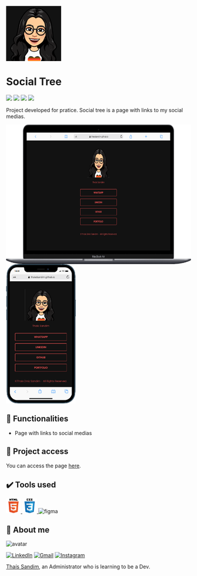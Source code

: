 <img align="center" src="img/avatar.svg" width="150px" height="150px"/>

# Social Tree

<p align="left">
<img src="http://img.shields.io/static/v1?label=STATUS&message=UNDER%20DEVELOPMENT&color=GREEN&style=for-the-badge"/>
<img src="https://img.shields.io/github/languages/count/thaisdsandim/social-tree?style=for-the-badge"/>
<img src="https://img.shields.io/github/repo-size/thaisdsandim/social-tree?style=for-the-badge"/>
<img src="https://img.shields.io/w3c-validation/html?style=for-the-badge&targetUrl=https%3A%2F%2Fgithub.com%2Fthaisdsandim%2Fsocial-tree%2Fblob%2Fmain%2Findex.html"/>
</p>

Project developed for pratice. Social tree is a page with links to my social medias.

<img src="img/desktop.png" align="center" width="700px" height="380px"/> <img src="img/mobile.png" align="center" width="190px" height="380px"/>

## :hammer: Functionalities

- Page with links to social medias

## 📁 Project access

You can access the page [here](https://thaisdsandim.github.io/social-tree/).

## ✔️ Tools used

<p align="left"> <a href="https://www.w3.org/html/" target="_blank" rel="noreferrer"> <img src="https://raw.githubusercontent.com/devicons/devicon/master/icons/html5/html5-original-wordmark.svg" alt="html5" width="40" height="40"/> </a> <a href="https://www.w3schools.com/css/" target="_blank" rel="noreferrer"> <img src="https://raw.githubusercontent.com/devicons/devicon/master/icons/css3/css3-original-wordmark.svg" alt="css3" width="40" height="40"/> </a> <img src="https://www.vectorlogo.zone/logos/figma/figma-icon.svg" alt="figma" width="40" height="40"/> </p>


## 👩 About me

![avatar](https://user-images.githubusercontent.com/96362469/180337164-4f1136b9-98ef-4329-9924-7e6e77f3b124.png)

[![LinkedIn](https://img.shields.io/badge/linkedin-%230077B5.svg?style=for-the-badge&logo=linkedin&logoColor=white)](https://linkedin.com/in/thaisdsandim) [![Gmail](https://img.shields.io/badge/Gmail-D14836?style=for-the-badge&logo=gmail&logoColor=white)](mailto:contatothais.sandim@gmail.com) [![Instagram](https://img.shields.io/badge/Instagram-%23E4405F.svg?style=for-the-badge&logo=Instagram&logoColor=white)](https://instagram.com/thatasandim) 

[Thaís Sandim](https://github.com/thaisdsandim), an Administrator who is learning to be a Dev.
